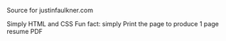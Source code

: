 Source for justinfaulkner.com

Simply HTML and CSS
Fun fact: simply Print the page to produce 1 page resume PDF
